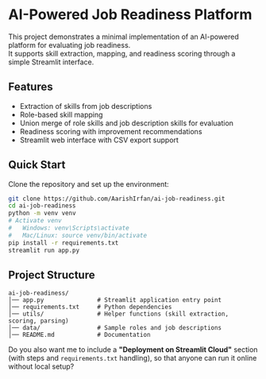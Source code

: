 # AI-Powered Job Readiness Platform

This project demonstrates a minimal implementation of an AI-powered platform for evaluating job readiness.  
It supports skill extraction, mapping, and readiness scoring through a simple Streamlit interface.

## Features

- Extraction of skills from job descriptions
- Role-based skill mapping
- Union merge of role skills and job description skills for evaluation
- Readiness scoring with improvement recommendations
- Streamlit web interface with CSV export support

## Quick Start

Clone the repository and set up the environment:

```bash
git clone https://github.com/AarishIrfan/ai-job-readiness.git
cd ai-job-readiness
python -m venv venv
# Activate venv
#   Windows: venv\Scripts\activate
#   Mac/Linux: source venv/bin/activate
pip install -r requirements.txt
streamlit run app.py
````

## Project Structure

```
ai-job-readiness/
│── app.py               # Streamlit application entry point
│── requirements.txt     # Python dependencies
│── utils/               # Helper functions (skill extraction, scoring, parsing)
│── data/                # Sample roles and job descriptions
│── README.md            # Documentation
```

Do you also want me to include a **"Deployment on Streamlit Cloud"** section (with steps and `requirements.txt` handling), so that anyone can run it online without local setup?
```
